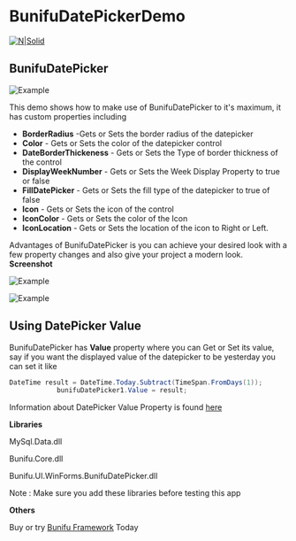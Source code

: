 ﻿

# BunifuDatePickerDemo

[![N|Solid](https://bunifuframework.com/wp-content/uploads/2017/06/Bunifu-framework-logo-web.png)](https://bunifuframework.com/)

## BunifuDatePicker
![Example](https://github.com/k33ptoo/BunifuDatePicker/blob/master/BunifuDatePicker/res/imgs/sample.gif)

This demo shows how to make use of BunifuDatePicker to it's maximum, it has custom properties including

  - **BorderRadius** -Gets or Sets the border radius of the datepicker
  - **Color** - Gets or Sets the color of the datepicker control
  - **DateBorderThickeness** - Gets or Sets the Type of border thickness of the control 
  - **DisplayWeekNumber** - Gets or Sets the Week Display Property to true or false
  - **FillDatePicker** - Gets or Sets the fill type of the datepicker to true of false
  - **Icon** - Gets or Sets the icon of the control
  - **IconColor** - Gets or Sets the color of the Icon
  - **IconLocation** - Gets or Sets the location of the icon to Right or Left.

Advantages of BunifuDatePicker is you can achieve your desired look with a few property changes and also give your project a modern look.
**Screenshot**

![Example](https://github.com/k33ptoo/BunifuDatePicker/blob/master/BunifuDatePicker/res/imgs/img1.png)

![Example](https://github.com/k33ptoo/BunifuDatePicker/blob/master/BunifuDatePicker/res/imgs/img2.png)

## Using DatePicker Value
BunifuDatePicker has **Value** property where you can Get or Set its value, say if you want the displayed value of the datepicker to be yesterday you can set it like
```csharp
DateTime result = DateTime.Today.Subtract(TimeSpan.FromDays(1));
            bunifuDatePicker1.Value = result;
```

Information about DatePicker Value Property is found [here](https://msdn.microsoft.com/en-us/library/system.windows.forms.datetimepicker.value%28v=vs.110%29.aspx)

**Libraries**

MySql.Data.dll

Bunifu.Core.dll

Bunifu.UI.WinForms.BunifuDatePicker.dll

Note : Make sure you add these libraries before testing this app  

**Others**

Buy or try [Bunifu Framework](https://bunifuframework.com/) Today


